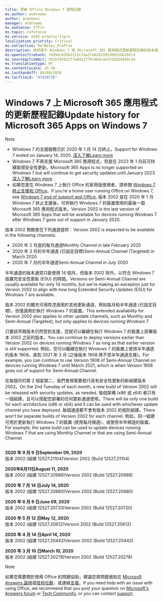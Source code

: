 ```yaml
---
title: 更新 Office Windows 7 歷程記錄
ms.author: andrewmo
author: anankani
manager: andrewmo
ms.audience: ITPro
ms.topic: reference
ms.service: o365-proplus-itpro
localization_priority: Critical
ms.collection: RelNotes_ProPlus
description: 提供客戶 Windows 7 版 Microsoft 365 應用程式更新歷程記錄的版本資訊
ms.openlocfilehash: 7dd9dc03bb2112c7aa17a0282203309156b201c4
ms.sourcegitcommit: 931b78282277a0d12779c6b4cae33181b4568c34
ms.translationtype: HT
ms.contentlocale: zh-TW
ms.lasthandoff: 09/09/2020
ms.locfileid: "47420726"
---
```

# <a name="update-history-for-microsoft-365-apps-on-windows-7"></a><span data-ttu-id="71a0b-103">Windows 7 上 Microsoft 365 應用程式的更新歷程記錄</span><span class="sxs-lookup"><span data-stu-id="71a0b-103">Update history for Microsoft 365 Apps on Windows 7</span></span> 

 > [!NOTE]
>
>- <span data-ttu-id="71a0b-104">Windows 7 的支援服務已於 2020 年 1 月 14 日終止。</span><span class="sxs-lookup"><span data-stu-id="71a0b-104">Support for Windows 7 ended on January 14, 2020.</span></span> [<span data-ttu-id="71a0b-105">深入了解</span><span class="sxs-lookup"><span data-stu-id="71a0b-105">Learn more</span></span>](https://www.microsoft.com/microsoft-365/windows/end-of-windows-7-support?rtc=1)
>- <span data-ttu-id="71a0b-106">Windows 7 不再支援 Microsoft 365 應用程式，但是在 2023 年 1 月前可持續取得安全性更新。</span><span class="sxs-lookup"><span data-stu-id="71a0b-106">Microsoft 365 Apps is no longer supported on Windows 7 but will continue to get security updates until January 2023.</span></span> [<span data-ttu-id="71a0b-107">深入了解</span><span class="sxs-lookup"><span data-stu-id="71a0b-107">Learn more</span></span>](https://docs.microsoft.com/DeployOffice/windows-7-support)
>- <span data-ttu-id="71a0b-108">如果您是在 Windows 7 上執行 Office 的家用版使用者，請參閱 [Windows 7 終止支援和 Office](https://support.office.com/en-us/article/windows-7-end-of-support-and-office-78f20fab-b57b-44d7-8368-06a8493f3cb9?ui=en-US&rs=en-US&ad=US)。</span><span class="sxs-lookup"><span data-stu-id="71a0b-108">If you’re a home user running Office on Windows 7, see [Windows 7 end of support and Office.](https://support.office.com/en-us/article/windows-7-end-of-support-and-office-78f20fab-b57b-44d7-8368-06a8493f3cb9?ui=en-US&rs=en-US&ad=US)</span></span>
<span data-ttu-id="71a0b-109">版本 2002 是在 2020 年 1 月 Windows 7 終止支援後，可供執行 Windows 7 的裝置使用的最後一個 Microsoft 365 應用程式版本。</span><span class="sxs-lookup"><span data-stu-id="71a0b-109">Version 2002 is the last version of Microsoft 365 Apps that will be available for devices running Windows 7 after Windows 7 goes out of support in January 2020.</span></span>  

<span data-ttu-id="71a0b-110">版本 2002 預期會在下列通道提供：</span><span class="sxs-lookup"><span data-stu-id="71a0b-110">Version 2002 is expected to be available in the following channels:</span></span>
- <span data-ttu-id="71a0b-111">2020 年 2 月底的每月通道</span><span class="sxs-lookup"><span data-stu-id="71a0b-111">Monthly Channel in late February 2020</span></span>
- <span data-ttu-id="71a0b-112">2020 年 3 月的半年通道 (已設定目標)</span><span class="sxs-lookup"><span data-stu-id="71a0b-112">Semi-Annual Channel (Targeted) in March 2020</span></span>
- <span data-ttu-id="71a0b-113">2020 年 7 月的半年通道</span><span class="sxs-lookup"><span data-stu-id="71a0b-113">Semi-Annual Channel in July 2020</span></span>

<span data-ttu-id="71a0b-114">半年通道的版本通常只能使用 14 個月，但版本 2002 除外，以符合 Windows 7 版擴充安全性更新 (ESU) 的時間。</span><span class="sxs-lookup"><span data-stu-id="71a0b-114">Versions on Semi-Annual Channel are usually available for only 14 months, but we're making an exception just for Version 2002 to align with how long Extended Security Updates (ESU) for Windows 7 are available.</span></span>

<span data-ttu-id="71a0b-115">版本 2002 的擴充可用性漜適用於其他更新通道，例如每月和半年通道 (已設定目標)，但僅適用於執行 Windows 7 的裝置。</span><span class="sxs-lookup"><span data-stu-id="71a0b-115">This extended availability for Version 2002 also applies to other update channels, such as Monthly and Semi-Annual (Targeted), but only applies to devices running Windows 7.</span></span>

<span data-ttu-id="71a0b-116">只要該早期版本仍然受到支援，您就可以繼續在執行 Windows 7 的裝置上部署版本 2002 之前的版本。</span><span class="sxs-lookup"><span data-stu-id="71a0b-116">You can continue to deploy versions earlier than Version 2002 on devices running Windows 7 as long as that earlier version is still supported.</span></span> <span data-ttu-id="71a0b-117">例如，您可以繼續在執行 Windows 7 的裝置上使用半年通道的版本 1908，直到 2021 年 3 月 (之後版本 1908 將不受半年通道支援)。</span><span class="sxs-lookup"><span data-stu-id="71a0b-117">For example, you can continue to use Version 1908 of Semi-Annual Channel on devices running Windows 7 until March 2021, which is when Version 1908 goes out of support for Semi-Annual Channel.</span></span>

<span data-ttu-id="71a0b-118">在每個月的第 2 個星期二，我們會視需要發行具有安全性更新的新組建版本 2002。</span><span class="sxs-lookup"><span data-stu-id="71a0b-118">On the 2nd Tuesday of each month, a new build of Version 2002 will be released with security updates, as needed.</span></span> <span data-ttu-id="71a0b-119">每個架構 (x86 或 x64) 都只有一個組建，且可以搭配您部署的任何更新通道使用。</span><span class="sxs-lookup"><span data-stu-id="71a0b-119">There will be only one build for each architecture (x86 or x64) and it can be used with whichever update channel you have deployed.</span></span> <span data-ttu-id="71a0b-120">每個通道都不會有版本 2002 的個別組建。</span><span class="sxs-lookup"><span data-stu-id="71a0b-120">There won't be separate builds of Version 2002 for each channel.</span></span> <span data-ttu-id="71a0b-121">例如，同一組建可用於更新執行 Windows 7 的裝置 (使用每月頻道)，或使用半年頻道的裝置。</span><span class="sxs-lookup"><span data-stu-id="71a0b-121">For example, the same build can be used to update devices running Windows 7 that are using Monthly Channel or that are using Semi-Annual Channel.</span></span>

##

[//]: # (DO NOT REMOVE)

<span data-ttu-id="71a0b-123">**2020 年 9 月 9 日**</span><span class="sxs-lookup"><span data-stu-id="71a0b-123">**September 09, 2020**</span></span><br/>
<span data-ttu-id="71a0b-124">版本 2002 (組建 12527.21104)</span><span class="sxs-lookup"><span data-stu-id="71a0b-124">Version 2002 (Build 12527.21104)</span></span><br/>

<span data-ttu-id="71a0b-125">**2020年8月11日**</span><span class="sxs-lookup"><span data-stu-id="71a0b-125">**August 11, 2020**</span></span><br/>
<span data-ttu-id="71a0b-126">版本 2002 (組建 12527.20988)</span><span class="sxs-lookup"><span data-stu-id="71a0b-126">Version 2002 (Build 12527.20988)</span></span><br/>

<span data-ttu-id="71a0b-127">**2020 年 7 月 14 日**</span><span class="sxs-lookup"><span data-stu-id="71a0b-127">**July 14, 2020**</span></span><br/>
<span data-ttu-id="71a0b-128">版本 2002 (組建 12527.20880)</span><span class="sxs-lookup"><span data-stu-id="71a0b-128">Version 2002 (Build 12527.20880)</span></span><br/>

<span data-ttu-id="71a0b-129">**2020 年 6 月 9 日**</span><span class="sxs-lookup"><span data-stu-id="71a0b-129">**June 09, 2020**</span></span><br/>
<span data-ttu-id="71a0b-130">版本 2002 (組建 12527.20720)</span><span class="sxs-lookup"><span data-stu-id="71a0b-130">Version 2002 (Build 12527.20720)</span></span><br/>

<span data-ttu-id="71a0b-131">**2020 年 5 月 12 日**</span><span class="sxs-lookup"><span data-stu-id="71a0b-131">**May 12, 2020**</span></span><br/>
<span data-ttu-id="71a0b-132">版本 2002 (組建 12527.20612)</span><span class="sxs-lookup"><span data-stu-id="71a0b-132">Version 2002 (Build 12527.20612)</span></span><br/>

<span data-ttu-id="71a0b-133">**2020 年 4 月 14 日**</span><span class="sxs-lookup"><span data-stu-id="71a0b-133">**April 14, 2020**</span></span><br/>
<span data-ttu-id="71a0b-134">版本 2002 (組建 12527.20442)</span><span class="sxs-lookup"><span data-stu-id="71a0b-134">Version 2002 (Build 12527.20442)</span></span><br/>

<span data-ttu-id="71a0b-135">**2020 年 3 月 10 日**</span><span class="sxs-lookup"><span data-stu-id="71a0b-135">**March 10, 2020**</span></span><br/>
<span data-ttu-id="71a0b-136">版本 2002 (組建 12527.20278)</span><span class="sxs-lookup"><span data-stu-id="71a0b-136">Version 2002 (Build 12527.20278)</span></span><br/>




> [!NOTE]
> <span data-ttu-id="71a0b-137">如果您需要關於使用 Office 的問題協助，建議您將問題張貼在 [Microsoft Answers 論壇](https://answers.microsoft.com/)或[技術社群](https://techcommunity.microsoft.com/)，或連絡[支援](https://support.microsoft.com/contactus)。</span><span class="sxs-lookup"><span data-stu-id="71a0b-137">If you need help with an issue with using Office, we recommend that you post your question on [Microsoft's Answers forum](https://answers.microsoft.com/) or [Tech Community](https://techcommunity.microsoft.com/), or you can contact [support](https://support.microsoft.com/contactus).</span></span>
